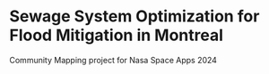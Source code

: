 # Sewage System Optimization for Flood Mitigation in Montreal
Community Mapping project for Nasa Space Apps 2024
